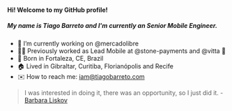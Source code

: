 #### Hi! Welcome to my GitHub profile! 
##### My name is Tiago Barreto and I'm currently an Senior Mobile Engineer.

- :yellow_heart: I’m currently working on @mercadolibre
- :man_technologist: Previously worked as Lead Mobile at @stone-payments and @vitta :blue_heart:
- :baby: Born in Fortaleza, CE, Brazil
- :house: Lived in Gibraltar, Curitiba, Florianópolis and Recife
- :envelope: How to reach me: iam@tiagobarreto.com

> I was interested in doing it, there was an opportunity, so I just did it. - [Barbara Liskov](http://www.pmg.csail.mit.edu/~liskov/)
